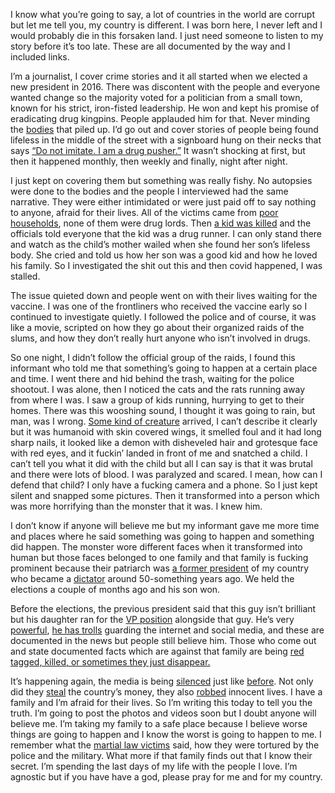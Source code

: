 I know what you’re going to say, a lot of countries in the world are corrupt but let me tell you, my country is different. I was born here, I never left and I would probably die in this forsaken land. I just need someone to listen to my story before it’s too late. These are all documented by the way and I included links.


I’m a journalist, I cover crime stories and it all started when we elected a new president in 2016. There was discontent with the people and everyone wanted change so the majority voted for a politician from a small town, known for his strict, iron-fisted leadership. He won and kept his promise of eradicating drug kingpins. People applauded him for that. Never minding the [bodies](https://time.com/philippines-drug-war/) that piled up. I’d go out and cover stories of people being found lifeless in the middle of the street with a signboard hung on their necks that says [“Do not imitate. I am a drug pusher.”](https://newsinfo.inquirer.net/825678/story-in-numbers-war-on-drugs) It wasn’t shocking at first, but then it happened monthly, then weekly and finally, night after night.


I just kept on covering them but something was really fishy. No autopsies were done to the bodies and the people I interviewed had the same narrative. They were either intimidated or were just paid off to say nothing to anyone, afraid for their lives. All of the victims came from [poor households](https://www.amnesty.org.uk/philippines-president-duterte-war-on-drugs-thousands-killed), none of them were drug lords. Then [a kid was killed](https://www.bbc.com/news/world-asia-46381697 ) and the officials told everyone that the kid was a drug runner. I can only stand there and watch as the child’s mother wailed when she found her son’s lifeless body. She cried and told us how her son was a good kid and how he loved his family. So I investigated the shit out this and then covid happened, I was stalled.


The issue quieted down and people went on with their lives waiting for the vaccine. I was one of the frontliners who received the vaccine early so I continued to investigate quietly. I followed the police and of course, it was like a movie, scripted on how they go about their organized raids of the slums, and how they don’t really hurt anyone who isn’t involved in drugs.


So one night, I didn’t follow the official group of the raids, I found this informant who told me that something’s going to happen at a certain place and time. I went there and hid behind the trash, waiting for the police shootout. I was alone, then I noticed the cats and the rats running away from where I was. I saw a group of kids running, hurrying to get to their homes. There was this wooshing sound, I thought it was going to rain, but man, was I wrong. [Some kind of creature](https://en.m.wikipedia.org/wiki/Aswang) arrived, I can’t describe it clearly but it was humanoid with skin covered wings, it smelled foul and it had long sharp nails, it looked like a demon with disheveled hair and grotesque face with red eyes, and it fuckin’ landed in front of me and snatched a child. I can’t tell you what it did with the child but all I can say is that it was brutal and there were lots of blood. I was paralyzed and scared. I mean, how can I defend that child? I only have a fucking camera and a phone. So I just kept silent and snapped some pictures. Then it transformed into a person which was more horrifying than the monster that it was. I knew him.


I don’t know if anyone will believe me but my informant gave me more time and places where he said something was going to happen and something did happen. The monster wore different faces when it transformed into human but those faces belonged to one family and that family is fucking prominent because their patriarch was [a former president](https://youtu.be/VrDjG4elVjU) of my country who became a [dictator](https://youtu.be/svwNnhjhdkc) around 50-something years ago. We held the elections a couple of months ago and his son won.


Before the elections, the previous president said that this guy isn’t brilliant but his daughter ran for the [VP position](https://www.philstar.com/headlines/2022/05/10/2179985/sara-no-hard-feelings-over-dads-non-endorsement-bbm/) alongside that guy. He’s very [powerful](https://www.channelnewsasia.com/watch/undercover-asia/the-troll-army-2844151), [he has trolls](https://www.bbc.com/news/world-asia-54275891) guarding the internet and social media, and these are documented in the news but people still believe him. Those who come out and state documented facts which are against that family are being [red tagged, killed, or sometimes they just disappear.](https://youtu.be/zrBMgSU4IH0)


It’s happening again, the media is being [silenced](https://youtu.be/JQpjfWV_p6E) just like [before](https://mobile.twitter.com/Howardrjohnson/status/1553562174211198976). Not only did they [steal](https://youtu.be/5gNujHs-Gho) the country’s money, they also [robbed](https://youtu.be/5gNujHs-Gho) innocent lives. I have a family and I’m afraid for their lives. So I’m writing this today to tell you the truth. I’m going to post the photos and videos soon but I doubt anyone will believe me. I’m taking my family to a safe place because I believe worse things are going to happen and I know the worst is going to happen to me. I remember what the [martial law victims](https://www.rappler.com/newsbreak/iq/182828-marcos-dictatorship-martial-law-youth-leaders-killed/) said, how they were tortured by the police and the military. What more if that family finds out that I know their secret. I’m spending the last days of my life with the people I love. I’m agnostic but if you have have a god, please pray for me and for my country.